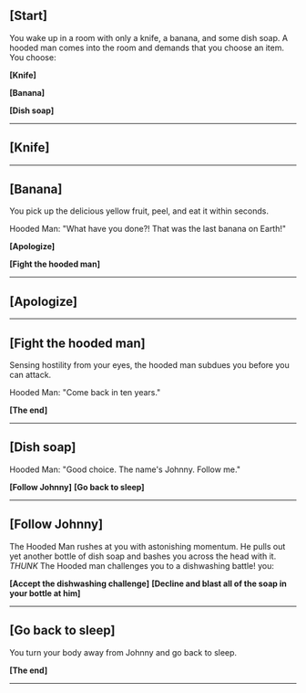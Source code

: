 ## [Start]
You wake up in a room with only a knife, a banana, and some dish soap. A hooded man comes into the room and demands that you choose an item. You choose:

**[Knife]**

**[Banana]**

**[Dish soap]**

---

## [Knife]


---

## [Banana]
You pick up the delicious yellow fruit, peel, and eat it within seconds.

Hooded Man: "What have you done?! That was the last banana on Earth!"

**[Apologize]**

**[Fight the hooded man]**

---

## [Apologize]


---

## [Fight the hooded man]
Sensing hostility from your eyes, the hooded man subdues you before you can attack.

Hooded Man: "Come back in ten years."

**[The end]**

---

## [Dish soap]
Hooded Man: "Good choice. The name's Johnny. Follow me."

**[Follow Johnny]**
**[Go back to sleep]**

---

## [Follow Johnny]
The Hooded Man rushes at you with astonishing momentum. 
He pulls out yet another bottle of dish soap and bashes you across the head with it. 
*THUNK* The Hooded man challenges you to a dishwashing battle! you:

**[Accept the dishwashing challenge]**
**[Decline and blast all of the soap in your bottle at him]**

---

## [Go back to sleep]
You turn your body away from Johnny and go back to sleep.

**[The end]**

---
